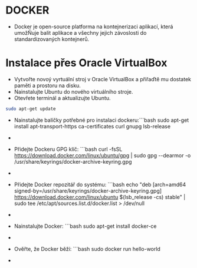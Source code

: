 # DOCKER
- Docker je open-source platforma na kontejnerizaci aplikací, která umožŇuje balit aplikace a všechny jejich závoslosti do standardizovaných kontejnerů.
# Instalace přes Oracle VirtualBox
- Vytvořte novoý vyrtuální stroj v Oracle VirtualBox a přiřaďtě mu dostatek paměti a prostoru na disku.
- Nainstalujte Ubuntu do nového virtuálního stroje.
- Otevřete terminál a aktualizujte Ubuntu.
```bash
sudo apt-get update
```
- Nainstalujte balíčky potřebné pro instalaci dockeru:```bash
sudo apt-get install apt-transport-https ca-certificates curl gnupg lsb-release
- ```
- Přidejte Dockeru GPG klíč: ```bash
curl -fsSL https://download.docker.com/linux/ubuntu/gpg | sudo gpg --dearmor -o /usr/share/keyrings/docker-archive-keyring.gpg
- ```
- Přidejte Docker repozitář do systému: ```bash
echo "deb [arch=amd64 signed-by=/usr/share/keyrings/docker-archive-keyring.gpg] https://download.docker.com/linux/ubuntu $(lsb_release -cs) stable" | sudo tee /etc/apt/sources.list.d/docker.list > /dev/null
- ```
- Nainstalujte Docker: ```bash
sudo apt-get install docker-ce
- ```
- Ověřte, že Docker běží: ```bash
sudo docker run hello-world
- ```
